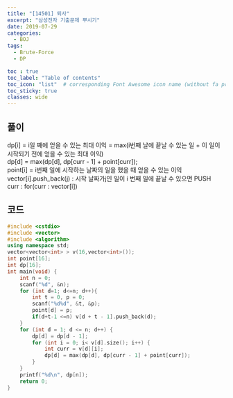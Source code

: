 ```yaml
---
title: "[14501] 퇴사"
excerpt: "삼성전자 기출문제 뿌시기"
date: 2019-07-29
categories:
  - BOJ
tags:
  - Brute-Force
  - DP

toc : true
toc_label: "Table of contents"
toc_icon: "list"  # corresponding Font Awesome icon name (without fa prefix)
toc_sticky: true
classes: wide  
---
```


## 풀이

dp[i] = i일 째에 얻을 수 있는 최대 이익 = max(i번째 날에 끝날 수 있는 일 + 이 일이 시작되기 전에 얻을 수 있는 최대 이익)  
dp[d] = max(dp[d], dp[curr - 1] + point[curr]);  
point[i] = i번째 일에 시작하는 날짜의 일을 했을 때 얻을 수 있는 이익  
vector[i].push_back(j) : 시작 날짜가j인 일이 i 번째 일에 끝날 수 있으면 PUSH  
curr : for(curr : vector[i])  

## 코드

```cpp
#include <cstdio>
#include <vector>
#include <algorithm>
using namespace std;
vector<vector<int> > v(16,vector<int>());
int point[16];
int dp[16];
int main(void) {
	int n = 0;
	scanf("%d", &n);
	for (int d=1; d<=n; d++){
		int t = 0, p = 0;
		scanf("%d%d", &t, &p);
		point[d] = p;
		if(d+t-1 <=n) v[d + t - 1].push_back(d);
	}
	for (int d = 1; d <= n; d++) {
		dp[d] = dp[d - 1];
		for (int i = 0; i< v[d].size(); i++) {
			int curr = v[d][i];
			dp[d] = max(dp[d], dp[curr - 1] + point[curr]);
		}
	}
	printf("%d\n", dp[n]);
	return 0;
}


```




